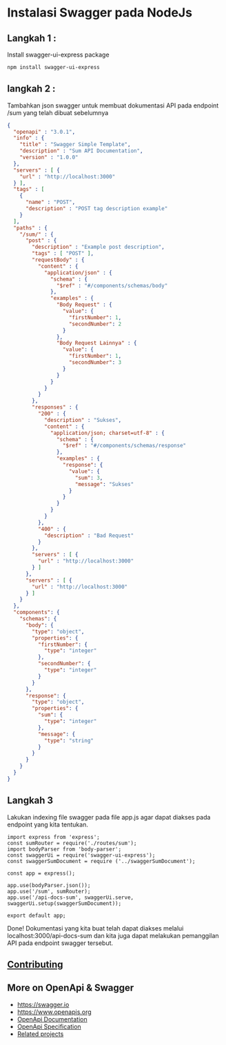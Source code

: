 # Instalasi Swagger pada NodeJs

## Langkah 1 : 
Install swagger-ui-express package
```bash
npm install swagger-ui-express
```
## langkah 2 : 

Tambahkan json swagger untuk membuat dokumentasi API pada endpoint /sum yang telah dibuat sebelumnya
```json
{
  "openapi" : "3.0.1",
  "info" : {
    "title" : "Swagger Simple Template",
    "description" : "Sum API Documentation",
    "version" : "1.0.0"
  },
  "servers" : [ {
    "url" : "http://localhost:3000"
  } ],
  "tags" : [
    {
      "name" : "POST",
      "description" : "POST tag description example"
    }
  ],
  "paths" : {
    "/sum/" : {
      "post" : {
        "description" : "Example post description",
        "tags" : [ "POST" ],
        "requestBody" : {
          "content" : {
            "application/json" : {
              "schema" : {
                "$ref" : "#/components/schemas/body"
              },
              "examples" : {
                "Body Request" : {
                  "value": {
                    "firstNumber": 1,
                    "secondNumber": 2
                  }
                },
                "Body Request Lainnya" : {
                  "value": {
                    "firstNumber": 1,
                    "secondNumber": 3
                  }
                }
              }
            }
          }
        },
        "responses" : {
          "200" : {
            "description" : "Sukses",
            "content" : {
              "application/json; charset=utf-8" : {
                "schema" : {
                  "$ref" : "#/components/schemas/response"
                },
                "examples" : {
                  "response": {
                    "value": {
                      "sum": 3,
                      "message": "Sukses"
                    }
                  }
                }
              }
            }
          },
          "400" : {
            "description" : "Bad Request"
          }
        },
        "servers" : [ {
          "url" : "http://localhost:3000"
        } ]
      },
      "servers" : [ {
        "url" : "http://localhost:3000"
      } ]
    }
  },
  "components": {
    "schemas": {
      "body": {
        "type": "object",
        "properties": {
          "firstNumber": {
            "type": "integer"
          },
          "secondNumber": {
            "type": "integer"
          }
        }
      },
      "response": {
        "type": "object",
        "properties": {
          "sum": {
            "type": "integer"
          },
          "message": {
            "type": "string"
          }
        }
      }
    }
  }
}
``` 
## Langkah 3
Lakukan indexing file swagger pada file app.js agar dapat diakses pada endpoint yang kita tentukan.
```Js
import express from 'express';
const sumRouter = require('./routes/sum');
import bodyParser from 'body-parser';
const swaggerUi = require('swagger-ui-express');
const swaggerSumDocument = require ('../swaggerSumDocument');

const app = express();

app.use(bodyParser.json());
app.use('/sum', sumRouter);
app.use('/api-docs-sum', swaggerUi.serve, swaggerUi.setup(swaggerSumDocument));

export default app;
```
Done!
Dokumentasi yang kita buat telah dapat diakses melalui localhost:3000/api-docs-sum dan kita juga dapat melakukan pemanggilan API pada endpoint swagger tersebut.
## [Contributing](CONTRIBUTING.md)

## More on OpenApi & Swagger

- https://swagger.io
- https://www.openapis.org
- [OpenApi Documentation](https://swagger.io/docs/)
- [OpenApi Specification](http://swagger.io/specification/)
- [Related projects](docs/related-projects.md)